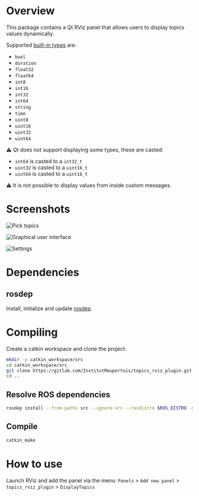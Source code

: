 # Overview
This package contains a Qt RViz panel that allows users to display topics values dynamically.

Supported [built-in types](http://wiki.ros.org/msg#Fields) are:
- `bool`
- `duration`
- `float32`
- `float64`
- `int8`
- `int16`
- `int32`
- `int64`
- `string`
- `time`
- `uint8`
- `uint16`
- `uint32`
- `uint64`

:warning: Qt does not support displaying some types, these are casted:
- `int64` is casted to a `int32_t`
- `uint32` is casted to a `uint16_t`
- `uint64` is casted to a `uint16_t`

:warning: It is not possible to display values from inside custom messages.

# Screenshots
![Pick topics](documentation/pick_topics.png)

![Graphical user interface](documentation/gui.png)

![Settings](documentation/settings.png)

# Dependencies

## rosdep
Install, initialize and update [rosdep](https://wiki.ros.org/rosdep).

# Compiling
Create a catkin workspace and clone the project:

```bash
mkdir -p catkin_workspace/src
cd catkin_workspace/src
git clone https://gitlab.com/InstitutMaupertuis/topics_rviz_plugin.git
cd ..
```

## Resolve ROS dependencies
```bash
rosdep install --from-paths src --ignore-src --rosdistro $ROS_DISTRO -y
```

## Compile
```bash
catkin_make
```

# How to use
Launch RViz and add the panel via the menu: `Panels` > `Add new panel` > `topics_rviz_plugin` > `DisplayTopics`
